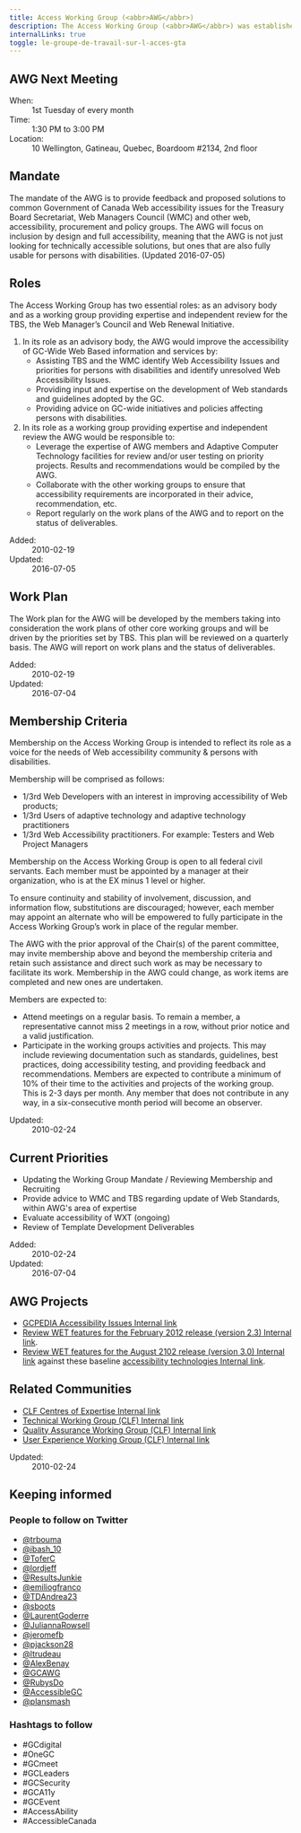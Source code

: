 ```yaml
---
title: Access Working Group (<abbr>AWG</abbr>)
description: The Access Working Group (<abbr>AWG</abbr>) was established by the Treasury Board Internet Advisory Committee (parent committee) on August 1, 1997 to engage in collaborative activities between government, private sector and community organizations that have a stake in ensuring equitable access to information and services, especially for, but not limited to persons with disabilities, for the purpose of providing input to Government of Canada (<abbr>GoC</abbr>) policy making.
internalLinks: true
toggle: le-groupe-de-travail-sur-l-acces-gta
---
```


## AWG Next Meeting

<dl class="dl-horizontal brdr-0">
<dt>When:</dt>
<dd>1st Tuesday of every month</dd>
<dt>Time:</dt>
<dd>1:30 PM to 3:00 PM</dd>
<dt>Location:</dt>
<dd>10 Wellington, Gatineau, Quebec, Boardoom #2134, 2nd floor</dd>
</dl>

## Mandate

The mandate of the AWG is to provide feedback and proposed solutions to common Government of Canada Web accessibility issues for the Treasury Board Secretariat, Web Managers Council (<abbr>WMC</abbr>) and other web, accessibility, procurement and policy groups. The AWG will focus on inclusion by design and full accessibility, meaning that the AWG is not just looking for technically accessible solutions, but ones that are also fully usable for persons with disabilities. (Updated 2016-07-05)

## Roles

The Access Working Group has two essential roles: as an advisory body and as a working group providing expertise and independent review for the TBS, the Web Manager’s Council and Web Renewal Initiative.

1. In its role as an advisory body, the AWG would improve the accessibility of GC-Wide Web Based information and services by:
   - Assisting TBS and the WMC identify Web Accessibility Issues and priorities for persons with disabilities and identify unresolved Web Accessibility Issues.
   - Providing input and expertise on the development of Web standards and guidelines adopted by the GC.
   - Providing advice on GC-wide initiatives and policies affecting persons with disabilities.
2. In its role as a working group providing expertise and independent review the AWG would be responsible to:
   - Leverage the expertise of AWG members and Adaptive Computer Technology facilities for review and/or user testing on priority projects. Results and recommendations would be compiled by the AWG.
   - Collaborate with the other working groups to ensure that accessibility requirements are incorporated in their advice, recommendation, etc.
   - Report regularly on the work plans of the AWG and to report on the status of deliverables.

<dl class="dl-horizontal brdr-0">
<dt>Added:</dt>
<dd>2010-02-19</dd>
<dt>Updated:</dt>
<dd>2016-07-05</dd>
</dl>

## Work Plan

The Work plan for the AWG will be developed by the members taking into consideration the work plans of other core working groups and will be driven by the priorities set by TBS. This plan will be reviewed on a quarterly basis. The AWG will report on work plans and the status of deliverables.

<dl class="dl-horizontal brdr-0">
<dt>Added:</dt>
<dd>2010-02-19</dd>
<dt>Updated:</dt>
<dd>2016-07-04</dd>
</dl>

## Membership Criteria

Membership on the Access Working Group is intended to reflect its role as a voice for the needs of Web accessibility community & persons with disabilities.

Membership will be comprised as follows:

- 1/3rd Web Developers with an interest in improving accessibility of Web products;
- 1/3rd Users of adaptive technology and adaptive technology practitioners
- 1/3rd Web Accessibility practitioners. For example: Testers and Web Project Managers

Membership on the Access Working Group is open to all federal civil servants. Each member must be appointed by a manager at their organization, who is at the EX minus 1 level or higher.

To ensure continuity and stability of involvement, discussion, and information flow, substitutions are discouraged; however, each member may appoint an alternate who will be empowered to fully participate in the Access Working Group’s work in place of the regular member.

The AWG with the prior approval of the Chair(s) of the parent committee, may invite membership above and beyond the membership criteria and retain such assistance and direct such work as may be necessary to facilitate its work. Membership in the AWG could change, as work items are completed and new ones are undertaken.

Members are expected to:

- Attend meetings on a regular basis. To remain a member, a representative cannot miss 2 meetings in a row, without prior notice and a valid justification.
- Participate in the working groups activities and projects. This may include reviewing documentation such as standards, guidelines, best practices, doing accessibility testing, and providing feedback and recommendations. Members are expected to contribute a minimum of 10% of their time to the activities and projects of the working group. This is 2-3 days per month. Any member that does not contribute in any way, in a six-consecutive month period will become an observer.

<dl class="dl-horizontal brdr-0">
<dt>Updated:</dt>
<dd>2010-02-24</dd>
</dl>

## Current Priorities

- Updating the Working Group Mandate / Reviewing Membership and Recruiting
- Provide advice to WMC and TBS regarding update of Web Standards, within AWG's area of expertise
- Evaluate accessibility of WXT (ongoing)
- Review of Template Development Deliverables

<dl class="dl-horizontal brdr-0">
<dt>Added:</dt>
<dd>2010-02-24</dd>
<dt>Updated:</dt>
<dd>2016-07-04</dd>
</dl>

## AWG Projects

- [GCPEDIA Accessibility Issues<span class="fas fa-external-link-square-alt mrgn-lft-sm mrgn-rght-sm" aria-hidden="true"></span><span class="wb-inv"> Internal link</span>](https://www.gcpedia.gc.ca/wiki/GCPEDIA_Accessibility_Issues)
- [Review WET features for the February 2012 release (version 2.3)<span class="fas fa-external-link-square-alt mrgn-lft-sm mrgn-rght-sm" aria-hidden="true"></span><span class="wb-inv"> Internal link</span>](https://www.gcpedia.gc.ca/wiki/Access_Working_Group_(CLF)_/_WET_Sub-project_testing_status).
- [Review WET features for the August 2102 release (version 3.0)<span class="fas fa-external-link-square-alt mrgn-lft-sm mrgn-rght-sm" aria-hidden="true"></span><span class="wb-inv"> Internal link</span>](https://www.gcpedia.gc.ca/wiki/Access_Working_Group_(CLF)_/_WET_Sub-project_testing_status_v3) against these baseline [accessibility technologies<span class="fas fa-external-link-square-alt mrgn-lft-sm mrgn-rght-sm" aria-hidden="true"></span><span class="wb-inv"> Internal link</span>](https://www.gcpedia.gc.ca/wiki/Accessibility_technologies).

## Related Communities

- [CLF Centres of Expertise<span class="fas fa-external-link-square-alt mrgn-lft-sm mrgn-rght-sm" aria-hidden="true"></span><span class="wb-inv"> Internal link</span>](https://www.gcpedia.gc.ca/wiki/CLF_Centres_of_Expertise)
- [Technical Working Group (CLF)<span class="fas fa-external-link-square-alt mrgn-lft-sm mrgn-rght-sm" aria-hidden="true"></span><span class="wb-inv"> Internal link</span>](https://www.gcpedia.gc.ca/wiki/Technical_Working_Group_(CLF))
- [Quality Assurance Working Group (CLF)<span class="fas fa-external-link-square-alt mrgn-lft-sm mrgn-rght-sm" aria-hidden="true"></span><span class="wb-inv"> Internal link</span>](https://www.gcpedia.gc.ca/wiki/Quality_Assurance_Working_Group_(CLF):_Main)
- [User Experience Working Group (CLF)<span class="fas fa-external-link-square-alt mrgn-lft-sm mrgn-rght-sm" aria-hidden="true"></span><span class="wb-inv"> Internal link</span>](https://www.gcpedia.gc.ca/wiki/User_experience_working_group_(CLF))

<dl class="dl-horizontal brdr-0">
<dt>Updated:</dt>
<dd>2010-02-24</dd>
</dl>

## Keeping informed

### People to follow on Twitter

- [@trbouma](https://twitter.com/trbouma)
- [@ibash_10](https://twitter.com/ibash_10)
- [@ToferC](https://twitter.com/ToferC)
- [@lordjeff](https://twitter.com/lordjeff)
- [@ResultsJunkie](https://twitter.com/ResultsJunkie)
- [@emiliogfranco](https://twitter.com/emiliogfranco)
- [@TDAndrea23](https://twitter.com/TDAndrea23)
- [@sboots](https://twitter.com/sboots)
- [@LaurentGoderre](https://twitter.com/LaurentGoderre)
- [@JuliannaRowsell](https://twitter.com/JuliannaRowsell)
- [@jeromefb](https://twitter.com/jeromefb)
- [@pjackson28](https://twitter.com/pjackson28)
- [@ltrudeau](https://twitter.com/ltrudeau)
- [@AlexBenay](https://twitter.com/AlexBenay)
- [@GCAWG](https://twitter.com/GCAWG)
- [@RubysDo](https://twitter.com/RubysDo)
- [@AccessibleGC](https://twitter.com/AccessibleGC)
- [@plansmash](https://twitter.com/plansmash)

### Hashtags to follow

- #GCdigital
- #OneGC
- #GCmeet
- #GCLeaders
- #GCSecurity
- #GCA11y
- #GCEvent
- #AccessAbility
- #AccessibleCanada
